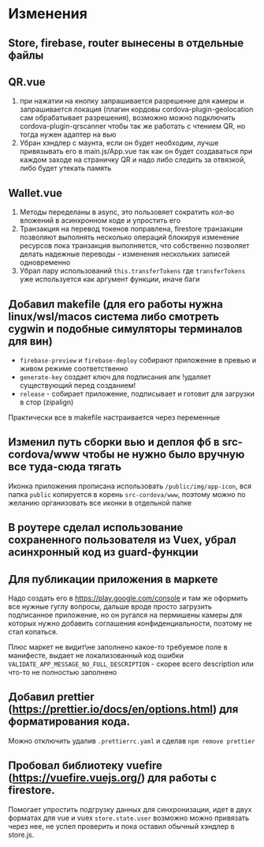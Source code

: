 # Изменения

## Store, firebase, router вынесены в отдельные файлы

## QR.vue

1. при нажатии на кнопку запрашивается разрешение для камеры и запрашивается локация (плагин кордовы cordova-plugin-geolocation сам обрабатывает разрешения), возможно можно подключить cordova-plugin-qrscanner чтобы так же работать с чтением QR, но тогда нужен адаптер на вью
2. Убран хэндлер с маунта, если он будет необходим, лучше привязывать его в main.js/App.vue так как он будет создаваться при каждом заходе на страничку QR и надо либо следить за отвязкой, либо будет утекать память

## Wallet.vue

1. Методы переделаны в async, это пользовяет сократить кол-во вложений в асинхронном коде и упростить его
2. Транзакция на перевод токенов поправлена, firestore транзакции позволяют выполнять несколько операций блокируя изменение ресурсов пока транзакция выполняется, что собственно позволяет делать надежные переводы - изменения нескольких записей одновременно
3. Убрал пару использований `this.transferTokens` где `transferTokens` уже используется как аргумент функции, иначе баги

## Добавил makefile (для его работы нужна linux/wsl/macos система либо смотреть cygwin и подобные симуляторы терминалов для вин)

- `firebase-preview` и `firebase-deploy` собирают приложение в превью и живом режиме соответственно
- `generate-key` создает ключ для подписания апк !удаляет существующий перед созданием!
- `release` - собирает приложение, подписывает и готовит для загрузки в стор (zipalign)

Практически все в makefile настраивается через переменные

## Изменил путь сборки вью и деплоя фб в src-cordova/www чтобы не нужно было вручную все туда-сюда тягать

Иконка приложения прописана использовать `/public/img/app-icon`, вся папка `public` копируется в корень `src-cordova/www`, поэтому можно по желанию организовать все иконки в отдельной папке

## В роутере сделал использование сохраненного пользователя из Vuex, убрал асинхронный код из guard-функции

## Для публикации приложения в маркете

Надо создать его в https://play.google.com/console и там же оформить все нужные гуглу вопросы, дальше вроде просто загрузить подписанное приложение, но он ругался на пермишены камеры для которых нужно добавить соглашения конфиденциальности, поэтому не стал копаться.

Плюс маркет не видит\не заполнено какое-то требуемое поле в манифесте, выдает не локализованный код ошибки `VALIDATE_APP_MESSAGE_NO_FULL_DESCRIPTION` - скорее всего description или что-то не полностью заполнено

## Добавил prettier (https://prettier.io/docs/en/options.html) для форматирования кода.

Можно отключить удалив `.prettierrc.yaml` и сделав `npm remove prettier`

## Пробовал библиотеку vuefire (https://vuefire.vuejs.org/) для работы с firestore.

Помогает упростить подгрузку данных для синхронизации, идет в двух форматах для vue и vuex `store.state.user` возможно можно привязать через нее, не успел проверить и пока оставил обычный хэндлер в store.js.
